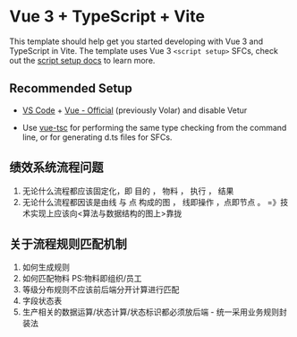 # Vue 3 + TypeScript + Vite

This template should help get you started developing with Vue 3 and TypeScript in Vite. The template uses Vue 3 `<script setup>` SFCs, check out the [script setup docs](https://v3.vuejs.org/api/sfc-script-setup.html#sfc-script-setup) to learn more.

## Recommended Setup

- [VS Code](https://code.visualstudio.com/) + [Vue - Official](https://marketplace.visualstudio.com/items?itemName=Vue.volar) (previously Volar) and disable Vetur

- Use [vue-tsc](https://github.com/vuejs/language-tools/tree/master/packages/tsc) for performing the same type checking from the command line, or for generating d.ts files for SFCs.

###

## 绩效系统流程问题

1. 无论什么流程都应该固定化，即 目的 ， 物料 ， 执行 ， 结果
2. 无论什么流程都因该是由线 与 点 构成的图 ， 线即操作 ，点即节点 。 =》技术实现上应该向<算法与数据结构的图上>靠拢

## 关于流程规则匹配机制

1. 如何生成规则
2. 如何匹配物料 PS:物料即组织/员工
3. 等级分布规则不应该前后端分开计算进行匹配
4. 字段状态表
5. 生产相关的数据运算/状态计算/状态标识都必须放后端 - 统一采用业务规则封装法
